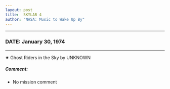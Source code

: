 ```yaml
---
layout: post
title:  SKYLAB 4
author: "NASA: Music to Wake Up By"
---
```


----
### DATE: January 30, 1974
----
✷ Ghost Riders in the Sky by UNKNOWN

##### Comment:
* No mission comment
